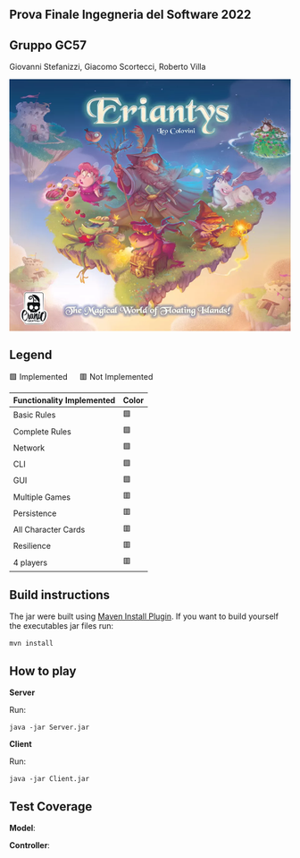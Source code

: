 Prova Finale Ingegneria del Software 2022
---------------------------------------
Gruppo GC57
---------------------------------------
 Giovanni Stefanizzi, 
 Giacomo Scortecci, 
 Roberto Villa
 
 <a href="url"><img src="/src/main/resources/Graphical_Assets/gioco.png" align="center" height="450" width="600" ></a>
 
 Legend
 ------
  🟩 Implemented &emsp; 🟥 Not Implemented        


Functionality Implemented  | Color
------------- | -------------
Basic Rules  | 🟩
Complete Rules  | 🟩
Network | 🟩
CLI | 🟩
GUI  | 🟩
Multiple Games  | 🟥
Persistence  | 🟥
All Character Cards  | 🟥
Resilience | 🟥
4 players | 🟥

Build instructions
-----
The jar were built using [Maven Install Plugin](https://maven.apache.org/plugins/maven-install-plugin/). If you want to build yourself the executables jar files run:

```
mvn install
```

How to play
----
**Server**

Run:
```
java -jar Server.jar
```

**Client**

Run:
```
java -jar Client.jar
```

Test Coverage
---

**Model**:


**Controller**:


